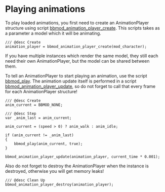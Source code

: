 # Playing animations
To play loaded animations, you first need to create an AnimationPlayer structure
using script [bbmod_animation_player_create](./bbmod_animation_player_create.html).
This scripts takes as a parameter a model which it will be animating.

```gml
/// @desc Create
animation_player = bbmod_animation_player_create(mod_character);
```

If you have multiple instances which render the same model, they still each need
their own AnimationPlayer, but the model can be shared between them.

To tell an AnimationPlayer to start playing an animation, use the script
[bbmod_play](./bbmod_play.html). The animation update itself is performed in a script
[bbmod_animation_player_update](./bbmod_animation_player_update.html), so do not
forget to call that every frame for each AnimationPlayer structure!

```gml
/// @desc Create
anim_current = BBMOD_NONE;

/// @desc Step
var _anim_last = anim_current;

anim_current = (speed > 0) ? anim_walk : anim_idle;

if (anim_current != _anim_last)
{
    bbmod_play(anim_current, true);
}

bbmod_animation_player_update(animation_player, current_time * 0.001);
```

Also do not forget to destroy the AnimationPlayer when the instance is destroyed,
otherwise you will get memory leaks!

```gml
/// @desc Clean Up
bbmod_animation_player_destroy(animation_player);
```
